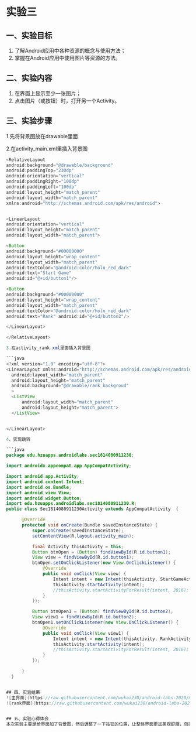 # 实验三


## 一、实验目标

1. 了解Android应用中各种资源的概念与使用方法；
2. 掌握在Android应用中使用图片等资源的方法。

## 二、实验内容

1. 在界面上显示至少一张图片；
2. 点击图片（或按钮）时，打开另一个Activity。


## 三、实验步骤

1.先将背景图放在drawable里面

2.在activity_main.xml里插入背景图

  ```java
<RelativeLayout 
android:background="@drawable/background" 
android:paddingTop="230dp" 
android:orientation="vertical" 
android:paddingRight="100dp" 
android:paddingLeft="100dp" 
android:layout_height="match_parent" 
android:layout_width="match_parent" 
xmlns:android="http://schemas.android.com/apk/res/android">


<LinearLayout 
android:orientation="vertical" 
android:layout_height="match_parent" 
android:layout_width="match_parent">

<Button 
android:background="#00000000" 
android:layout_height="wrap_content" 
android:layout_width="match_parent" 
android:textColor="@android:color/holo_red_dark" 
android:text="Start Game" 
android:id="@+id/button1"/>

<Button
android:background="#00000000" 
android:layout_height="wrap_content" 
android:layout_width="match_parent" 
android:textColor="@android:color/holo_red_dark" 
android:text="Rank" android:id="@+id/button2"/>

</LinearLayout>

</RelativeLayout>
  
3.在activity_rank.xml里面插入背景图

  ```java
  <?xml version="1.0" encoding="utf-8"?>
<LinearLayout xmlns:android="http://schemas.android.com/apk/res/android"
    android:layout_width="match_parent"
    android:layout_height="match_parent"
    android:background="@drawable/rank_backgroud"
    >
    <ListView
        android:layout_width="match_parent"
        android:layout_height="match_parent">
    </ListView>


</LinearLayout>

4、实现跳转

  ```java
  package edu.hzuapps.androidlabs.sec1814080911230;

import androidx.appcompat.app.AppCompatActivity;

import android.app.Activity;
import android.content.Intent;
import android.os.Bundle;
import android.view.View;
import android.widget.Button;
import edu.hzuapps.androidlabs.sec1814080911230.R;
public class Sec1814080911230Activity extends AppCompatActivity  {

        @Override
        protected void onCreate(Bundle savedInstanceState) {
            super.onCreate(savedInstanceState);
            setContentView(R.layout.activity_main);

            final Activity thisActivity = this;
            Button btnOpen = (Button) findViewById(R.id.button1);
            View view = findViewById(R.id.button1);
            btnOpen.setOnClickListener(new View.OnClickListener() {
                @Override
                public void onClick(View view) {
                    Intent intent = new Intent(thisActivity, StartGameActivity.class);
                    thisActivity.startActivity(intent);
                    //thisActivity.startActivityForResult(intent, 2016);
                }
            });

            Button btnOpen1 = (Button) findViewById(R.id.button2);
            View view1 = findViewById(R.id.button2);
            btnOpen1.setOnClickListener(new View.OnClickListener() {
                @Override
                public void onClick(View view1) {
                    Intent intent = new Intent(thisActivity, RankActivity.class);
                    thisActivity.startActivity(intent);
                    //thisActivity.startActivityForResult(intent, 2016);
                }
            });

        }
    }


## 四、实验结果
![主界面](https://raw.githubusercontent.com/wukai230/android-labs-2020/master/students/sec1814080911230/lab3(1).png)
![rank界面](https://raw.githubusercontent.com/wukai230/android-labs-2020/master/students/sec1814080911230/lab3(2).png)
  
  
## 五、实验心得体会
  本次实验主要是给界面加了背景图，然后调整了一下按钮的位置，让整体界面更加美观舒服，包括跳转后的界面也插入了背景图。

